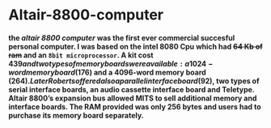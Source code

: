 # Altair-8800-computer

#### the *altair 8800 computer* was the first ever commercial succesful personal computer. I was based on the intel 8080 Cpu which had ~~64 Kb of ram~~ and an `8bit microprocessor`. A kit cost $439 and two types of memory boards were available: a 1024-word memory board ($176) and a 4096-word memory board ($264). Later Roberts offered also a parallel interface board ($92), two types of serial interface boards, an audio cassette interface board and Teletype. Altair 8800’s expansion bus allowed MITS to sell additional memory and interface boards. The RAM provided was only 256 bytes and users had to purchase its memory board separately.

